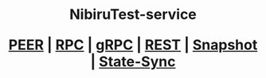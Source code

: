 <h1 align="center"> NibiruTest-service
  
 [PEER](https://github.com/YTWOFUND/NibiruTest-Service.md/blob/main/NibiruTest-Peer.md)   |   [RPC](https://github.com/YTWOFUND/NibiruTest-Service.md/blob/main/NibiruTest-RPC.md)   |   [gRPC](https://github.com/YTWOFUND/NibiruTest-Service.md/blob/main/NibiruTest-gRPC.md)    |   [REST]()    |   [Snapshot]()   |   [State-Sync]()
